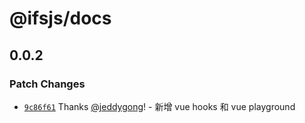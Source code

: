 # @ifsjs/docs

## 0.0.2

### Patch Changes

- [`9c86f61`](https://github.com/scalerone/ifsjs/commit/9c86f6108d4a1f96e3e85338ae6263fcb433a68d) Thanks [@jeddygong](https://github.com/jeddygong)! - 新增 vue hooks 和 vue playground
